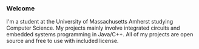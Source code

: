 ### Welcome

I'm a student at the University of Massachusetts Amherst studying Computer Science. My projects mainly involve integrated circuits and embedded systems programming in Java/C++. All of my projects are open source and free to use with included license.

<!-- [![Top Langs](https://github-readme-stats.vercel.app/api/top-langs/?username=dgorbunov&layout=compact)](https://github.com/anuraghazra/github-readme-stats) -->
